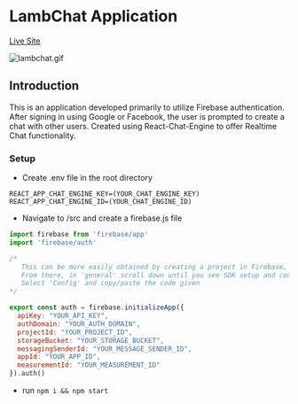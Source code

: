 # LambChat Application

[Live Site](https://monika-jha-relatime-chat-application.netlify.app/)

<img src="https://media.giphy.com/media/sRRuez8HegKVHtCIzA/giphy.gif" alt="lambchat.gif" />

## Introduction
This is an application developed primarily to utilize Firebase authentication. After signing in using Google or Facebook, the user is prompted to create a chat with other users. Created using React-Chat-Engine to offer Realtime Chat functionality.

### Setup
- Create .env file in the root directory
```
REACT_APP_CHAT_ENGINE_KEY=(YOUR_CHAT_ENGINE_KEY)
REACT_APP_CHAT_ENGINE_ID=(YOUR_CHAT_ENGINE_ID)
```
- Navigate to /src and create a firebase.js file
```js
import firebase from 'firebase/app'
import 'firebase/auth'

/* 
   This can be more easily obtained by creating a project in Firebase, then navigating to the project settings
   From there, in 'general' scroll down until you see SDK setup and configuration
   Select 'Config' and copy/paste the code given
*/

export const auth = firebase.initializeApp({
  apiKey: "YOUR_API_KEY",
  authDomain: "YOUR_AUTH_DOMAIN",
  projectId: "YOUR_PROJECT_ID",
  storageBucket: "YOUR_STORAGE_BUCKET",
  messagingSenderId: "YOUR_MESSAGE_SENDER_ID",
  appId: "YOUR_APP_ID",
  measurementId: "YOUR_MEASUREMENT_ID"
}).auth()
```
- run ```npm i && npm start```
